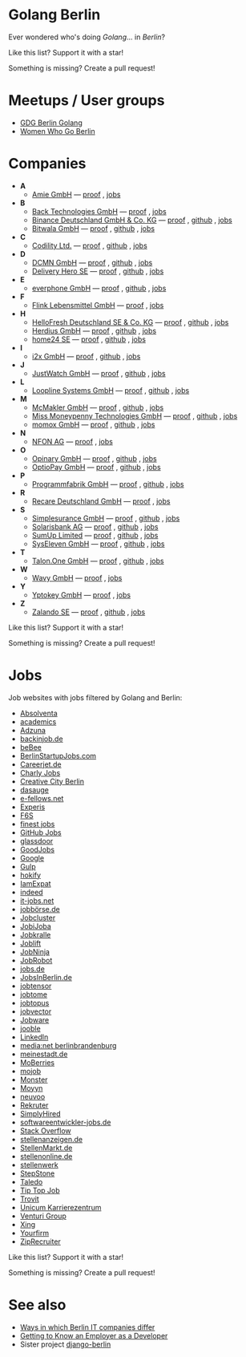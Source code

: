 # Golang Berlin

Ever wondered who's doing *Golang*... in *Berlin*?

Like this list?  Support it with a star!

Something is missing?  Create a pull request!


# Meetups / User groups

* [GDG Berlin Golang](https://www.meetup.com/golang-users-berlin/)
* [Women Who Go Berlin](https://www.meetup.com/Women-Who-Go-Berlin/)


# Companies

* __A__
    * [Amie GmbH](https://amie.so/) —
        [proof](https://berlinstartupjobs.com/de/engineering/backend-full-stack-engineer-go-amie/)
        ,
        [jobs](https://amie.so/#work-with-us)
* __B__
    * [Back Technologies GmbH](https://backhq.com/) —
        [proof](https://golang.cafe/job/senior-software-engineer-back-1587996448)
        ,
        [jobs](https://www.notion.so/Working-at-Back-f23a617a97a24b83a6e85e826f475615)
    * [Binance Deutschland GmbH & Co. KG](https://www.binance.com/) —
        [proof](https://jobs.lever.co/binance/de475e9b-1fd9-442c-8745-9d87ce6a2f27)
        ,
        [github](https://github.com/binance-exchange)
        ,
        [jobs](https://www.binance.com/de/career)
    * [Bitwala GmbH](https://www.bitwala.com/) —
        [proof](https://tarta.ai/j/gn8xrncBrJRKg1c1N7gf-senior-software-engineer-platform-golang-in-berlin-berlin-at-bitwala)
        ,
        [github](https://github.com/bitwala)
        ,
        [jobs](https://www.bitwala.com/de/careers/)
* __C__
    * [Codility Ltd.](https://www.codility.com/) —
        [proof](https://boards.greenhouse.io/codility/jobs/4371050003)
        ,
        [github](https://github.com/Codility)
        ,
        [jobs](https://boards.greenhouse.io/codility)
* __D__
    * [DCMN GmbH](https://www.dcmn.com/) —
        [proof](https://careers.dcmn.com/jobs/1097093-javascript-developer-m-f-d)
        ,
        [github](https://github.com/dcmn-com)
        ,
        [jobs](https://careers.dcmn.com/jobs)
    * [Delivery Hero SE](https://www.deliveryhero.com/) —
        [proof](https://careers.deliveryhero.com/global/en/job/JR0008002/Principal-Golang-Engineer-Vendor-Tech-f-m-d)
        ,
        [github](https://github.com/deliveryhero)
        ,
        [jobs](https://careers.deliveryhero.com/global/en/search-results?keywords=golang)
* __E__
    * [everphone GmbH](https://www.everphone.de/) —
        [proof](https://boards.greenhouse.io/everphone/jobs/4209158003)
        ,
        [github](https://github.com/everphone-gmbh)
        ,
        [jobs](https://boards.greenhouse.io/everphone)
* __F__
    * [​​Flink Lebensmittel GmbH](https://www.goflink.com/) —
        [proof](https://www.linkedin.com/jobs/view/2465757810)
        ,
        [jobs](https://careers.smartrecruiters.com/Flink3/joinus)
* __H__
    * [HelloFresh Deutschland SE & Co. KG](https://www.hellofresh.de/) —
        [proof](https://www.hellofresh.de/careers/listings/67628?country=de)
        ,
        [github](https://github.com/hellofresh)
        ,
        [jobs](https://www.hellofresh.de/careers/)
    * [Herdius GmbH](https://www.herdius.com/) —
        [proof](https://angel.co/company/herdius/jobs/751086-software-engineer-fullstack-go-react-js-solidity)
        ,
        [github](https://github.com/herdius)
        ,
        [jobs](https://angel.co/company/herdius)
    * [home24 SE](https://www.home24.de/) —
        [proof](https://home24.softgarden.io/job/9668337/Golang-Software-Engineer-webdev-m-f-d-/)
        ,
        [github](https://github.com/Home24)
        ,
        [jobs](https://home24.career.softgarden.de/)
* __I__
    * [i2x GmbH](https://i2x.ai/) —
        [proof](https://www.moberries.com/job/1964808)
        ,
        [github](https://github.com/i2x-gmbh)
        ,
        [jobs](https://i2x.jobs.personio.de/?language=en)
* __J__
    * [JustWatch GmbH](https://www.justwatch.com/) —
        [proof](https://jobs.lever.co/justwatch/ddca7a29-1edd-4e41-b461-9e19571bdbfd)
        ,
        [github](https://github.com/justwatchcom)
        ,
        [jobs](https://jobs.lever.co/justwatch)
* __L__
    * [Loopline Systems GmbH](https://www.loopline-systems.com/) —
        [proof](https://berlinstartupjobs.com/de/engineering/fullstack-developer-go-typescript-php-m-f-d-loopline-systems/)
        ,
        [github](https://github.com/loopline-systems)
        ,
        [jobs](https://www.loopline-systems.com/en/about/careers)
* __M__
    * [McMakler GmbH](https://www.mcmakler.de/) —
        [proof](https://www.smartrecruiters.com/McMaklerGmbH1/743999740474884-team-lead-backend-golang-all-genders-)
        ,
        [github](https://github.com/mcmakler)
        ,
        [jobs](https://www.mcmakler.de/karriere)
    * [Miss Moneypenny Technologies GmbH](https://www.missmp.eu/) —
        [proof](https://missmp.join.com/jobs/2081737-software-engineer-f-m-d-mobile-wallet-and-automation-saas)
        ,
        [github](https://github.com/missmp)
        ,
        [jobs](https://www.missmp.eu/work-with-us)
    * [momox GmbH](https://momox.biz/) —
        [proof](https://momox-jobs.dvinci.de/en/jobs/10479/senior-software-engineer-golang-solr-elasticsearch-search-mfd)
        ,
        [github](https://github.com/Momox-GmbH)
        ,
        [jobs](https://momox.biz/karriere/berlin)
* __N__
    * [NFON AG](https://corporate.nfon.com/) —
        [proof](https://nfon.jobs.personio.de/job/172749)
        ,
        [jobs](https://nfon.jobs.personio.de/)
* __O__
    * [Opinary GmbH](https://opinary.com/) —
        [proof](https://www.f6s.com/jobs/35501/opinary/golang-backend-engineer-berlin)
        ,
        [github](https://github.com/opinary)
        ,
        [jobs](https://opinary.com/careers/)
    * [OptioPay GmbH](https://www.optiopay.com/) —
        [proof](https://optiopay.recruitee.com/o/backend-golang-engineer-mfx)
        ,
        [github](https://github.com/optiopay)
        ,
        [jobs](https://www.optiopay.com/de/jobs)
* __P__
    * [Programmfabrik GmbH](https://www.programmfabrik.de/) —
        [proof](https://www.programmfabrik.de/software-jobs/backend-developer-go/)
        ,
        [github](https://github.com/programmfabrik)
        ,
        [jobs](https://www.programmfabrik.de/software-jobs/)
* __R__
    * [Recare Deutschland GmbH](https://recaresolutions.com/) —
        [proof](https://careers.recaresolutions.com/o/backend-engineer-go)
        ,
        [jobs](https://careers.recaresolutions.com/)
* __S__
    * [Simplesurance GmbH](https://www.simplesurance.com/) —
        [proof](https://simplesurance.join.com/jobs/2082629-broker-golang-software-engineer-f-m-d)
        ,
        [github](https://github.com/simplesurance)
        ,
        [jobs](https://simplesurance.join.com/)
    * [Solarisbank AG](https://www.solarisbank.com/) —
        [proof](https://boards.greenhouse.io/solarisbank/jobs/4904420002)
        ,
        [github](https://github.com/solarisBank)
        ,
        [jobs](https://www.solarisbank.com/de/careers/)
    * [SumUp Limited](https://sumup.de/) —
        [proof](https://sumup.com/careers/positions/berlin-germany/backend/senior-backend-engineer-go-merchant-success/4677640002/)
        ,
        [github](https://github.com/sumup)
        ,
        [jobs](https://sumup.com/careers/)
    * [SysEleven GmbH](https://www.syseleven.de/) —
        [proof](https://www.syseleven.de/karriere/golang-kubernetes-developer/)
        ,
        [github](https://github.com/syseleven)
        ,
        [jobs](https://www.syseleven.de/karriere/ueberblick/)
* __T__
    * [Talon.One GmbH](https://www.talon.one/) —
        [proof](https://talonone.bamboohr.com/jobs/view.php?id=40)
        ,
        [github](https://github.com/talon-one)
        ,
        [jobs](https://www.talon.one/jobs)
* __W__
    * [Wavy GmbH](https://wavysys.com/) —
        [proof](https://wavysys.com/backend-developer-m-f-d/)
        ,
        [jobs](https://wavysys.com/careers/)
* __Y__
    * [Yptokey GmbH](https://yptokey.com/) —
        [proof](https://www.careerjet.de/jobad/de8bb414fb5b031fbcfb437b9f895ad980)
        ,
        [jobs](https://yptokey.join.com/)
* __Z__
    * [Zalando SE](https://en.zalando.de/) —
        [proof](https://jobs.zalando.com/en/jobs/2333968-senior-golang-engineer-markets-sales-go-w-m-d/)
        ,
        [github](https://github.com/zalando)
        ,
        [jobs](https://jobs.zalando.com/en/jobs/?search=golang)

Like this list?  Support it with a star!

Something is missing?  Create a pull request!


# Jobs

Job websites with jobs filtered by Golang and Berlin:

* [Absolventa](https://www.absolventa.de/stellenangebote?query[text]=golang&query[location]=berlin)
* [academics](https://www.academics.de/stellenanzeigen/land-berlin/dg==?q=golang)
* [Adzuna](https://www.adzuna.de/search?q=golang&loc=87861)
* [backinjob.de](https://www.backinjob.de/jobsuche.html?s[]=golang&o=Berlin)
* [beBee](https://de.bebee.com/jobs?term=golang&location=berlin)
* [BerlinStartupJobs.com](http://berlinstartupjobs.com/de/skill-areas/golang/)
* [Careerjet.de](https://www.careerjet.de/suchen/stellenangebote?s=golang&l=berlin)
* [Charly Jobs](https://jobs.charly.education/jobs/?q=golang&l=Berlin%2C%20Deutschland)
* [Creative City Berlin](https://www.creative-city-berlin.de/de/search/?q=golang&t=job&submit=Suche)
* [dasauge](https://dasauge.de/jobs/stellenangebote/?begriff=golang&plz=berlin)
* [e-fellows.net](https://jobs.e-fellows.net/Suchergebnis.html?jsjn=golang&jsjo=berlin)
* [Experis](https://www.experis.de/de/search?page=1&searchKeyword=golang&filters=%257B%2522latitude%2522%253A52.52000659999999%252C%2522longitude%2522%253A13.404954%252C%2522place%2522%253A%2522Berlin%252C%2520Germany%2522%257D)
* [F6S](https://www.f6s.com/jobs?keywords[]=golang&cities[]=33052)
* [finest jobs](https://www.finest-jobs.com/Stellenangebote/Suche/Golang/In/Berlin)
* [GitHub Jobs](https://jobs.github.com/positions?description=golang&location=berlin)
* [glassdoor](https://www.glassdoor.de/Job/berlin-golang-developer-jobs-SRCH_IL.0,6_IC2622109_KO7,23.htm)
* [GoodJobs](https://goodjobs.eu/de/jobs?&job_search%5Blocation%5D=Berlin%2C+Deutschland&job_search%5Bquery%5D=golang)
* [Google](https://www.google.com/search?q=golang+berlin&ibp=htl;jobs)
* [Gulp](https://www.gulp.de/gulp2/g/jobs?query=golang&city=Berlin_10)
* [hokify](https://hokify.de/jobs/m/golang/berlin-germany)
* [IamExpat](https://www.iamexpat.de/career/jobs/berlin/golang)
* [indeed](https://de.indeed.com/Golang-Jobs-in-Berlin)
* [it-jobs.net](https://www.it-jobs.net/jobsuche/?searchtext=golang&location=berlin)
* [jobbörse.de](https://www.xn--jobbrse-d1a.de/jobsuche/jobs/?q=golang&l=berlin)
* [Jobcluster](https://www.jobcluster.de/jobs/berlin/umkreis=25/suche=golang)
* [JobiJoba](https://www.jobijoba.de/query/?what=golang&where=in-Berlin&where_type=city)
* [Jobkralle](https://www.jobkralle.de/jobs?title=golang&location=berlin)
* [Joblift](https://joblift.de/topjobs-in-Berlin-f%C3%BCr-golang-ohne-Umkreis)
* [JobNinja](https://jobninja.com/search?keywords=golang&where=berlin)
* [JobRobot](https://www.jobrobot.de/content_0400_jobsuche.htm?cmd=res&txt=ja&suchform=&keywords=golang&umkreissuche_ort=berlin&umkreissuche_entfernung=20&useindex=0&zeitraum=all)
* [jobs.de](https://www.jobs.de/suche?q=golang&loc=berlin)
* [JobsInBerlin.de](https://jobsinberlin.de/jobs?query=golang)
* [jobtensor](https://jobtensor.com/Golang-Jobs-in-Berlin)
* [jobtome](https://de.jobtome.com/jobs?what=golang&where=berlin&r=0)
* [jobtopus](https://www.jobtopus.de/search/?what=golang&where=berlin)
* [jobvector](https://www.jobvector.de/stellensuche.html?keywords=golang&locations=berlin)
* [Jobware](https://www.jobware.de/jobsuche/?jw_jobname=golang&jw_jobort=berlin)
* [jooble](https://de.jooble.org/stellenangebote-golang/berlin)
* [LinkedIn](https://de.linkedin.com/jobs/search?keywords=golang&location=Berlin)
* [media:net berlinbrandenburg](https://www.medianet-bb.de/de/jobs/?search=golang&pg=1&submit=Suchen)
* [meinestadt.de](https://jobs.meinestadt.de/berlin/suche?words=golang)
* [MoBerries](https://jobs.moberries.com/jobs?location=ChIJAVkDPzdOqEcRcDteW0YgIQQ&q=golang)
* [mojob](https://www.mojob.me/index.php?suche_volltext=golang&suchort=Berlin&jobs=jobs)
* [Monster](https://www.monster.de/jobs/suche/?q=golang&where=berlin)
* [Moyyn](https://moyyn.com/open-positions/?search_keywords=golang&search_location=berlin)
* [neuvoo](https://neuvoo.de/jobs/?k=golang&l=Berlin&radius=0)
* [Rekruter](https://www.rekruter.de/jobsuche/?jobsuche=golang&ort=berlin)
* [SimplyHired](https://www.simplyhired.de/search?q=golang&l=Berlin)
* [softwareentwickler-jobs.de](https://www.softwareentwickler-jobs.de/in/berlin?title=golang)
* [Stack Overflow](https://stackoverflow.com/jobs/developer-jobs-using-golang-in-berlin)
* [stellenanzeigen.de](https://www.stellenanzeigen.de/suche/?voll=golang&plz=berlin)
* [StellenMarkt.de](https://www.stellenmarkt.de/search?keyword=golang&region=berlin)
* [stellenonline.de](https://www.stellenonline.de/search?q=golang&l=Berlin)
* [stellenwerk](https://www.stellenwerk-berlin.de/jobboerse?keywords=golang)
* [StepStone](https://www.stepstone.de/jobs/Golang--Berlin.html)
* [Taledo](https://www.taledo.com/jobs?keyword=golang&locations[]=2950159)
* [Tip Top Job](https://www.tiptopjob.com/search/tiptopresults.asp?Keyword=golang&country=DEU&sub_location=C-15687)
* [Trovit](https://de.trovit.com/jobs/index.php/cod.search_jobs/what_d.golang/where_d.berlin)
* [Unicum Karrierezentrum](https://karriere.unicum.de/jobs?search=golang&job_geo_location=Berlin%2C+Deutschland)
* [Venturi Group](https://venturi-group.com/?s=golang&location=berlin&post_type=job)
* [Xing](https://www.xing.com/jobs/search?keywords=golang&location=Berlin&radius=10)
* [Yourfirm](https://www.yourfirm.de/suche/all/?name=golang&plz=Berlin%3A10)
* [ZipRecruiter](https://www.ziprecruiter.de/jobs/search?q=golang&l=Berlin%2C+Germany)


Like this list?  Support it with a star!

Something is missing?  Create a pull request!


# See also

* [Ways in which Berlin IT companies differ](https://blog.hartwork.org/posts/ways-in-which-berlin-it-companies-differ/)
* [Getting to Know an Employer as a Developer](https://blog.hartwork.org/posts/getting-to-know-an-employer-as-a-developer/)
* Sister project [django-berlin](https://github.com/hartwork/django-berlin)

